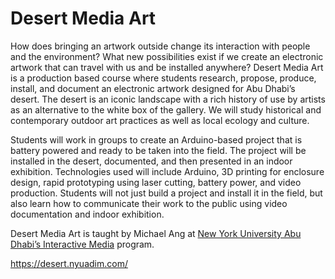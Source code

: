# Desert Media Art

How does bringing an artwork outside change its interaction with people and the environment? What new possibilities exist if we create an electronic artwork that can travel with us and be installed anywhere? Desert Media Art is a production based course where students research, propose, produce, install, and document an electronic artwork designed for Abu Dhabi’s desert. The desert is an iconic landscape with a rich history of use by artists as an alternative to the white box of the gallery. We will study historical and contemporary outdoor art practices as well as local ecology and culture.

Students will work in groups to create an Arduino-based project that is battery powered and ready to be taken into the field. The project will be installed in the desert, documented, and then presented in an indoor exhibition. Technologies used will include Arduino, 3D printing for enclosure design, rapid prototyping using laser cutting, battery power, and video production. Students will not just build a project and install it in the field, but also learn how to communicate their work to the public using video documentation and indoor exhibition.

Desert Media Art is taught by Michael Ang at [New York University Abu Dhabi’s Interactive Media](https://www.nyuadim.com/) program.

https://desert.nyuadim.com/
